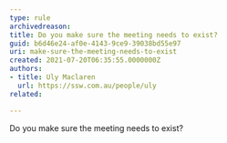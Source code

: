 ```yaml
---
type: rule
archivedreason:
title: Do you make sure the meeting needs to exist?
guid: b6d46e24-af0e-4143-9ce9-39038bd55e97
uri: make-sure-the-meeting-needs-to-exist
created: 2021-07-20T06:35:55.0000000Z
authors: 
- title: Uly Maclaren 
  url: https://ssw.com.au/people/uly
related:

---
```


Do you make sure the meeting needs to exist? 

<!--endintro-->
